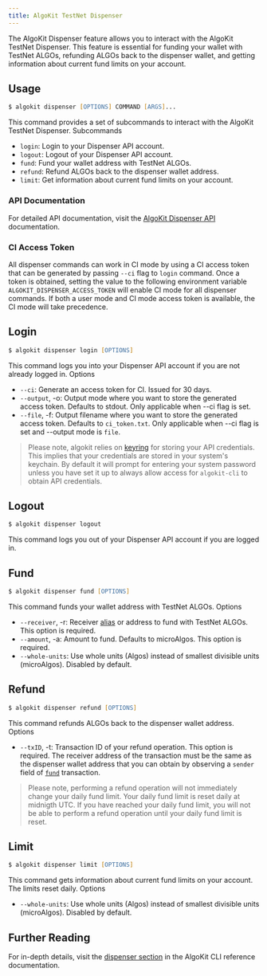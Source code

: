 ```yaml
---
title: AlgoKit TestNet Dispenser
---
```


The AlgoKit Dispenser feature allows you to interact with the AlgoKit TestNet Dispenser. This feature is essential for funding your wallet with TestNet ALGOs, refunding ALGOs back to the dispenser wallet, and getting information about current fund limits on your account.

## Usage

```zsh
$ algokit dispenser [OPTIONS] COMMAND [ARGS]...
```

This command provides a set of subcommands to interact with the AlgoKit TestNet Dispenser.
Subcommands

- `login`: Login to your Dispenser API account.
- `logout`: Logout of your Dispenser API account.
- `fund`: Fund your wallet address with TestNet ALGOs.
- `refund`: Refund ALGOs back to the dispenser wallet address.
- `limit`: Get information about current fund limits on your account.

### API Documentation

For detailed API documentation, visit the [AlgoKit Dispenser API](https://github.com/algorandfoundation/algokit/blob/main/docs/testnet_api) documentation.

### CI Access Token

All dispenser commands can work in CI mode by using a CI access token that can be generated by passing `--ci` flag to `login` command. Once a token is obtained, setting the value to the following environment variable `ALGOKIT_DISPENSER_ACCESS_TOKEN` will enable CI mode for all dispenser commands. If both a user mode and CI mode access token is available, the CI mode will take precedence.

## Login

```zsh
$ algokit dispenser login [OPTIONS]
```

This command logs you into your Dispenser API account if you are not already logged in.
Options

- `--ci`: Generate an access token for CI. Issued for 30 days.
- `--output`, -o: Output mode where you want to store the generated access token. Defaults to stdout. Only applicable when --ci flag is set.
- `--file`, -f: Output filename where you want to store the generated access token. Defaults to `ci_token.txt`. Only applicable when --ci flag is set and --output mode is `file`.

> Please note, algokit relies on [keyring](https://pypi.org/project/keyring/) for storing your API credentials. This implies that your credentials are stored in your system's keychain. By default it will prompt for entering your system password unless you have set it up to always allow access for `algokit-cli` to obtain API credentials.

## Logout

```zsh
$ algokit dispenser logout
```

This command logs you out of your Dispenser API account if you are logged in.

## Fund

```zsh
$ algokit dispenser fund [OPTIONS]
```

This command funds your wallet address with TestNet ALGOs.
Options

- `--receiver`, -r: Receiver [alias](./tasks/wallet#add) or address to fund with TestNet ALGOs. This option is required.
- `--amount`, -a: Amount to fund. Defaults to microAlgos. This option is required.
- `--whole-units`: Use whole units (Algos) instead of smallest divisible units (microAlgos). Disabled by default.

## Refund

```zsh
$ algokit dispenser refund [OPTIONS]
```

This command refunds ALGOs back to the dispenser wallet address.
Options

- `--txID`, -t: Transaction ID of your refund operation. This option is required. The receiver address of the transaction must be the same as the dispenser wallet address that you can obtain by observing a `sender` field of [`fund`](#fund) transaction.

> Please note, performing a refund operation will not immediately change your daily fund limit. Your daily fund limit is reset daily at midnigth UTC. If you have reached your daily fund limit, you will not be able to perform a refund operation until your daily fund limit is reset.

## Limit

```zsh
$ algokit dispenser limit [OPTIONS]
```

This command gets information about current fund limits on your account. The limits reset daily.
Options

- `--whole-units`: Use whole units (Algos) instead of smallest divisible units (microAlgos). Disabled by default.

## Further Reading

For in-depth details, visit the [dispenser section](../cli/index#dispenser) in the AlgoKit CLI reference documentation.

